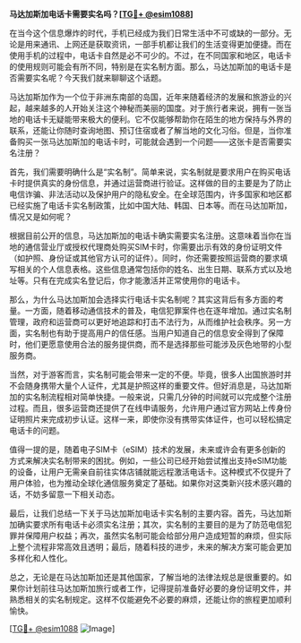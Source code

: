 **马达加斯加电话卡需要实名吗？[[TG💪+ @esim1088](https://t.me/s/esim1088)]**

在当今这个信息爆炸的时代，手机已经成为我们日常生活中不可或缺的一部分。无论是用来通讯、上网还是获取资讯，一部手机都让我们的生活变得更加便捷。而在使用手机的过程中，电话卡自然是必不可少的。不过，在不同国家和地区，电话卡的使用规则可能会有所不同，特别是在实名制方面。那么，马达加斯加的电话卡是否需要实名呢？今天我们就来聊聊这个话题。

马达加斯加作为一个位于非洲东南部的岛国，近年来随着经济的发展和旅游业的兴起，越来越多的人开始关注这个神秘而美丽的国度。对于旅行者来说，拥有一张当地的电话卡无疑能带来极大的便利。它不仅能够帮助你在陌生的地方保持与外界的联系，还能让你随时查询地图、预订住宿或者了解当地的文化习俗。但是，当你准备购买一张马达加斯加的电话卡时，可能就会遇到一个问题——这张卡是否需要实名注册？

首先，我们需要明确什么是“实名制”。简单来说，实名制就是要求用户在购买电话卡时提供真实的身份信息，并通过运营商进行验证。这样做的目的主要是为了防止电信诈骗、非法活动以及保护用户的隐私安全。在全球范围内，许多国家和地区都已经实施了电话卡实名制政策，比如中国大陆、韩国、日本等。而在马达加斯加，情况又是如何呢？

根据目前公开的信息，马达加斯加的电话卡确实需要实名注册。这意味着当你在当地的通信营业厅或授权代理商处购买SIM卡时，你需要出示有效的身份证明文件（如护照、身份证或其他官方认可的证件）。同时，你还需要按照运营商的要求填写相关的个人信息表格。这些信息通常包括你的姓名、出生日期、联系方式以及地址等。只有在完成实名登记后，你才能激活并正常使用你的电话卡。

那么，为什么马达加斯加会选择实行电话卡实名制呢？其实这背后有多方面的考量。一方面，随着移动通信技术的普及，电信犯罪案件也在逐年增加。通过实名制管理，政府和运营商可以更好地追踪和打击不法行为，从而维护社会秩序。另一方面，实名制也有助于提高用户的信任感。当用户知道自己的信息安全得到了保障时，他们更愿意使用合法的服务提供商，而不是选择那些可能涉及灰色地带的小型服务商。

当然，对于游客而言，实名制可能会带来一定的不便。毕竟，很多人出国旅游时并不会随身携带大量个人证件，尤其是护照这样的重要文件。但好消息是，马达加斯加的实名制流程相对简单快捷。一般来说，只需几分钟的时间就可以完成整个注册过程。而且，很多运营商还提供了在线申请服务，允许用户通过官方网站上传身份证明照片来完成初步认证。这样一来，即使你没有携带实体证件，也可以轻松搞定电话卡的问题。

值得一提的是，随着电子SIM卡（eSIM）技术的发展，未来或许会有更多创新的方式来解决实名制带来的困扰。例如，一些公司已经开始尝试推出支持eSIM功能的设备，让用户无需亲自前往实体店铺就能远程激活电话卡。这种模式不仅提升了用户体验，也为推动全球化通信服务奠定了基础。如果你对这类新兴技术感兴趣的话，不妨多留意一下相关动态。

最后，让我们总结一下关于马达加斯加电话卡实名制的主要内容。首先，马达加斯加确实要求所有电话卡必须实名注册；其次，实名制的主要目的是为了防范电信犯罪并保障用户权益；再次，虽然实名制可能会给部分用户造成短暂的麻烦，但实际上整个流程非常高效且透明；最后，随着科技的进步，未来的解决方案可能会更加多样化和人性化。

总之，无论是在马达加斯加还是其他国家，了解当地的法律法规总是很重要的。如果你计划前往马达加斯加旅行或者工作，记得提前准备好必要的身份证明文件，并熟悉相关的实名制规定。这样不仅能避免不必要的麻烦，还能让你的旅程更加顺利愉快。

[[TG💪+ @esim1088](https://t.me/s/esim1088) ![Image](https://i.postimg.cc/4NQfJmqS/Snipaste-2025-05-13-00-14-12.png)]